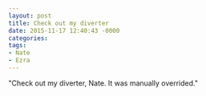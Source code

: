 ```yaml
---
layout: post
title: Check out my diverter
date: 2015-11-17 12:40:43 -0000
categories:
tags:
- Nate
- Ezra
---
```

"Check out my diverter, Nate. It was manually overrided."
